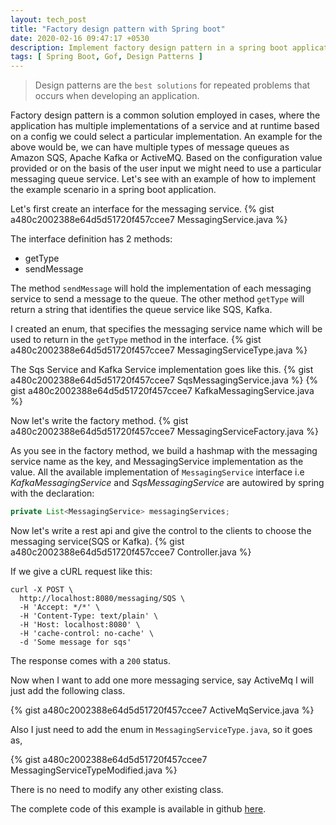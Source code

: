 ```yaml
---
layout: tech_post
title: "Factory design pattern with Spring boot"
date: 2020-02-16 09:47:17 +0530
description: Implement factory design pattern in a spring boot application
tags: [ Spring Boot, Gof, Design Patterns ]
---
```

> Design patterns are the `best solutions` for repeated problems that occurs when developing an application.

Factory design pattern is a common solution employed in cases, where the application has multiple implementations of a service and at runtime based on a config we could select a particular implementation. An example for the above would be, we can have multiple types of message queues as Amazon SQS, Apache Kafka or ActiveMQ. Based on the configuration value provided or on the basis of the user input we might need to use a particular messaging queue service. Let's see with an example of how to implement the example scenario in a spring boot application.

Let's first create an interface for the messaging service. 
{% gist a480c2002388e64d5d51720f457ccee7 MessagingService.java %}

The interface definition has 2 methods:
- getType
- sendMessage

The method `sendMessage` will hold the implementation of each messaging service to send a message to the queue. The other method `getType` will return a string that identifies the queue service like SQS, Kafka.

I created an enum, that specifies the messaging service name which will be used to return in the `getType` method in the interface.
{% gist a480c2002388e64d5d51720f457ccee7 MessagingServiceType.java %}

The Sqs Service and Kafka Service implementation goes like this.
{% gist a480c2002388e64d5d51720f457ccee7 SqsMessagingService.java %}
{% gist a480c2002388e64d5d51720f457ccee7 KafkaMessagingService.java %}

Now let's write the factory method.
{% gist a480c2002388e64d5d51720f457ccee7 MessagingServiceFactory.java %}

As you see in the factory method, we build a hashmap with the messaging service name as the key, and MessagingService implementation as the value. All the available implementation of `MessagingService` interface i.e *KafkaMessagingService* and *SqsMessagingService* are autowired by spring with the declaration:

```java
private List<MessagingService> messagingServices;
```

Now let's write a rest api and give the control to the clients to choose the messaging service(SQS or Kafka).
{% gist a480c2002388e64d5d51720f457ccee7 Controller.java %}

If we give a cURL request like this:
```
curl -X POST \
  http://localhost:8080/messaging/SQS \
  -H 'Accept: */*' \
  -H 'Content-Type: text/plain' \
  -H 'Host: localhost:8080' \
  -H 'cache-control: no-cache' \
  -d 'Some message for sqs'
```
The response comes with a `200` status.

Now when I want to add one more messaging service, say ActiveMq I will just add the following class.

{% gist a480c2002388e64d5d51720f457ccee7 ActiveMqService.java %}

Also I just need to add the enum in `MessagingServiceType.java`, so it goes as,

{% gist a480c2002388e64d5d51720f457ccee7 MessagingServiceTypeModified.java %}

There is no need to modify any other existing class.

The complete code of this example is available in github [here][github].

[github]: https://github.com/malathit/spring-boot-best-practises